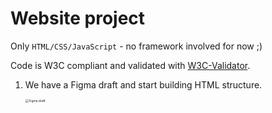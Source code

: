 # Website project

Only `HTML/CSS/JavaScript` - no framework involved for now ;)

Code is W3C compliant and validated with [W3C-Validator](https://pearson-intranet.hex-edu.com/rltoken/k3PWVePSeGDM_CeSlQbK2A).

1. We have a Figma draft and start building HTML structure.

   <img src="/home/zivile/Holberton_projects/hex-web-development/0x02-html_advanced/figma_draft.jpg" alt="Figma draft" style="zoom:35%;" />





